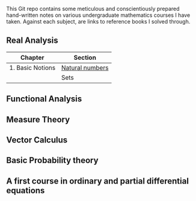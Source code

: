 This Git repo contains some meticulous and conscientiously prepared hand-written notes on various undergraduate mathematics courses I have taken. Against each subject, are links to reference books I solved through.

## Real Analysis

| Chapter | Section |
| --- | --- |
| 1. Basic Notions  | [Natural numbers](https://github.com/quantophile/math/blob/master/Real%20Analysis/01-1-natural_numbers.pdf) |
| | Sets|

## Functional Analysis
## Measure Theory
## Vector Calculus
## Basic Probability theory
## A first course in ordinary and partial differential equations

